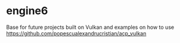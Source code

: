 # engine6
Base for future projects built on Vulkan and examples on how to use https://github.com/popescualexandrucristian/acp_vulkan

